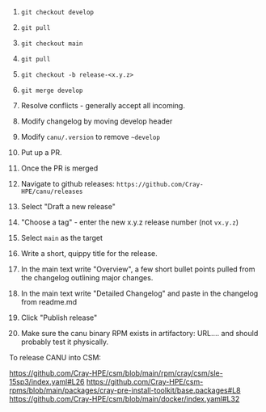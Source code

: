 1. `git checkout develop`
2. `git pull`
3. `git checkout main`
4. `git pull`
5. `git checkout -b release-<x.y.z>`
6. `git merge develop`
7. Resolve conflicts - generally accept all incoming.
8. Modify changelog by moving develop header
9. Modify `canu/.version` to remove `~develop`
10. Put up a PR.
11. Once the PR is merged 
12. Navigate to github releases: `https://github.com/Cray-HPE/canu/releases`
13. Select "Draft a new release"
14. "Choose a tag" - enter the new x.y.z release number (not `vx.y.z`)
15. Select `main` as the target
16. Write a short, quippy title for the release.
17. In the main text write "Overview", a few short bullet points pulled from the changelog outlining major changes.
18. In the main text write "Detailed Changelog" and paste in the changelog from readme.md
19. Click "Publish release"

20. Make sure the canu binary RPM exists in artifactory:  URL.... and should probably test it physically.

To release CANU into CSM:

https://github.com/Cray-HPE/csm/blob/main/rpm/cray/csm/sle-15sp3/index.yaml#L26
https://github.com/Cray-HPE/csm-rpms/blob/main/packages/cray-pre-install-toolkit/base.packages#L8
https://github.com/Cray-HPE/csm/blob/main/docker/index.yaml#L32
